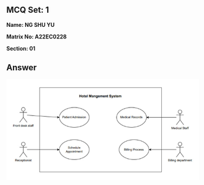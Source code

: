 ## MCQ Set: 1

**Name: NG SHU YU**

**Matrix No: A22EC0228**

**Section: 01**

## Answer
<img src="drawio_image/uc1.jpg" alt=""/></a>
